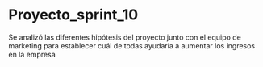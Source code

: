 # Proyecto_sprint_10
Se analizó las diferentes hipótesis del proyecto junto con el equipo de marketing para establecer cuál de todas ayudaría a aumentar los ingresos en la empresa 
